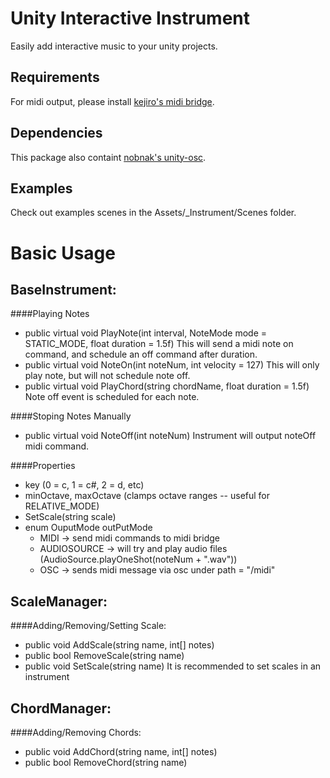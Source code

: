 Unity Interactive Instrument
============================
Easily add interactive music to your unity projects.

Requirements
------------
For midi output, please install [kejiro's midi bridge](https://github.com/keijiro/unity-midi-bridge).

Dependencies
------------
This package also containt [nobnak's unity-osc](https://github.com/nobnak/unity-osc).

Examples
--------
Check out examples scenes in the Assets/_Instrument/Scenes folder.

Basic Usage
===========

BaseInstrument:
---------------
####Playing Notes
- public virtual void PlayNote(int interval, NoteMode mode = STATIC_MODE, float duration = 1.5f)
This will send a midi note on command, and schedule an off command after duration.
- public virtual void NoteOn(int noteNum, int velocity = 127)
This will only play note, but will not schedule note off.
- public virtual void PlayChord(string chordName, float duration = 1.5f)
Note off event is scheduled for each note.

####Stoping Notes Manually
- public virtual void NoteOff(int noteNum)
Instrument will output noteOff midi command.

####Properties
- key (0 = c, 1 = c#, 2 = d, etc)
- minOctave, maxOctave (clamps octave ranges -- useful for RELATIVE_MODE)
- SetScale(string scale)
- enum OuputMode outPutMode
  * MIDI -> send midi commands to midi bridge
  * AUDIOSOURCE -> will try and play audio files (AudioSource.playOneShot(noteNum + ".wav"))
  * OSC -> sends midi message via osc under path = "/midi"

ScaleManager:
-------------
####Adding/Removing/Setting Scale:
- public void AddScale(string name, int[] notes)
- public bool RemoveScale(string name)
- public void SetScale(string name)
It is recommended to set scales in an instrument

ChordManager:
-------------
####Adding/Removing Chords:
- public void AddChord(string name, int[] notes)
- public bool RemoveChord(string name)





